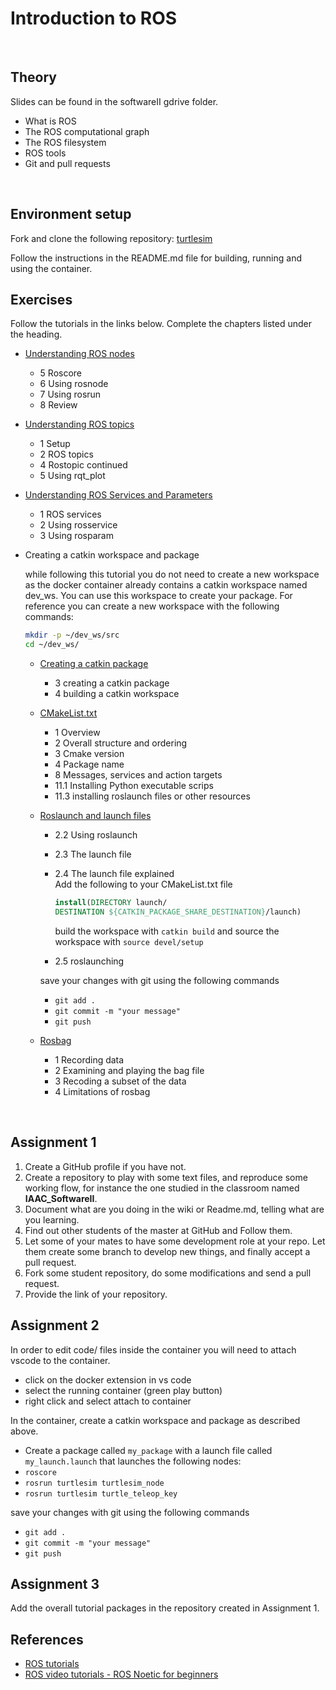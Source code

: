 # Introduction to ROS

&nbsp;

## Theory

Slides can be found in the softwareII gdrive folder.

- What is ROS
- The ROS computational graph
- The ROS filesystem
- ROS tools
- Git and pull requests

&nbsp;

## Environment setup

Fork and clone the following repository: [turtlesim](https://github.com/vinceHuyghe/turtlesim)

Follow the instructions in the README.md file for building, running and using the container.

## Exercises

Follow the tutorials in the links below. Complete the chapters listed under the heading.

- [Understanding ROS nodes](http://wiki.ros.org/ROS/Tutorials/UnderstandingNodes)
  - 5 Roscore
  - 6 Using rosnode
  - 7 Using rosrun
  - 8 Review  
- [Understanding ROS topics](http://wiki.ros.org/ROS/Tutorials/UnderstandingTopics)
  - 1 Setup
  - 2 ROS topics
  - 4 Rostopic continued
  - 5 Using rqt_plot  
- [Understanding ROS Services and Parameters](http://wiki.ros.org/ROS/Tutorials/UnderstandingServicesParams)
  - 1 ROS services
  - 2 Using rosservice
  - 3 Using rosparam

- Creating a catkin workspace and package

  while following this tutorial you do not need to create a new workspace as the docker container already contains a catkin workspace named dev_ws. You can use this workspace to create your package. For reference you can create a new workspace with the following commands:

  ```bash
  mkdir -p ~/dev_ws/src
  cd ~/dev_ws/
  ```

  - [Creating a catkin package](http://wiki.ros.org/catkin/Tutorials/CreatingPackage)
    - 3 creating a catkin package
    - 4 building a catkin workspace

  - [CMakeList.txt](http://wiki.ros.org/catkin/CMakeLists.txt)
    - 1 Overview
    - 2 Overall structure and ordering
    - 3 Cmake version
    - 4 Package name
    - 8 Messages, services and action targets
    - 11.1 Installing Python executable scrips
    - 11.3 installing roslaunch files or other resources

  - [Roslaunch and launch files](http://wiki.ros.org/ROS/Tutorials/UsingRqtconsoleRoslaunch)
    - 2.2 Using roslaunch
    - 2.3 The launch file
    - 2.4 The launch file explained  
      Add the following to your CMakeList.txt file

      ```cmake
      install(DIRECTORY launch/
      DESTINATION ${CATKIN_PACKAGE_SHARE_DESTINATION}/launch)
      ```

      build the workspace with `catkin build` and source the workspace with `source devel/setup`
    - 2.5 roslaunching

    save your changes with git using the following commands

    - `git add .`
    - `git commit -m "your message"`
    - `git push`

  - [Rosbag](http://wiki.ros.org/rosbag/Tutorials/Recording%20and%20playing%20back%20data)
    - 1 Recording data
    - 2 Examining and playing the bag file
    - 3 Recoding a subset of the data
    - 4 Limitations of rosbag

&nbsp;

## Assignment 1

1. Create a GitHub profile if you have not. 
2. Create a repository to play with some text files, and reproduce some working flow, for instance the one studied in the classroom named **IAAC_SoftwareII**. 
3. Document what are you doing in the wiki or Readme.md, telling what are you learning. 
4. Find out other students of the master at GitHub and Follow them. 
5. Let some of your mates to have some development role at your repo. Let them create some branch to develop new things, and finally accept a pull request.
6. Fork some student repository, do some modifications and send a pull request. 
7. Provide the link of your repository.

## Assignment 2

In order to edit code/ files inside the container you will need to attach vscode to the container.

- click on the docker extension in vs code
- select the running container (green play button)
- right click and select attach to container

In the container, create a catkin workspace and package as described above.

- Create a package called `my_package` with a launch file called `my_launch.launch` that launches the following nodes:
- `roscore`
- `rosrun turtlesim turtlesim_node`
- `rosrun turtlesim turtle_teleop_key`

save your changes with git using the following commands

- `git add .`
- `git commit -m "your message"`
- `git push`

## Assignment 3

Add the overall tutorial packages in the repository created in Assignment 1. 

## References

- [ROS tutorials](http://wiki.ros.org/ROS/Tutorials)
- [ROS video tutorials - ROS Noetic for beginners](https://www.youtube.com/playlist?list=PLLSegLrePWgIbIrA4iehUQ-impvIXdd9Q)
